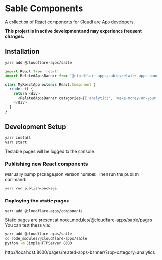 # Sable Components

A collection of React components for Cloudflare App developers.

__This project is in active development and may experience frequent changes.__


## Installation

```bash
yarn add @cloudflare-apps/sable
```

```javascript
import React from 'react'
import RelatedAppsBanner from '@cloudflare-apps/sable/related-apps-banner'

class MyReactApp extends React.Component {
  render () {
    return <div>
      <RelatedAppsBanner categories={['analytics', 'make-money-on-your-site']} />
    </div>
  }
}
```

## Development Setup

```bash
yarn install
yarn start
```

Testable pages will be logged to the console.

### Publishing new React components

Manually bump package.json version number. Then run the publish command:

```bash
yarn run publish-package
```

### Deploying the static pages

```bash
yarn add @cloudflare-apps/components
```

Static pages are present at node_modules/@cloudflare-apps/sable/pages
You can test these via:

```bash
yarn add @cloudflare-apps/sable
cd node_modules/@cloudflare-apps/sable
python -m SimpleHTTPServer 8000
```

http://localhost:8000/pages/related-apps-banner/?app-category=analytics
